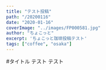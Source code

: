 ```yaml
---
title: "テスト投稿"
path: "/20200116"
date: "2020-01-16"
coverImage: "../images/FP000581.jpg"
author: "ちょこっと"
excerpt: 'ちょこっと珈琲投稿テスト'
tags: ["coffee", "osaka"]
---
```


#タイトル
テスト
テスト
